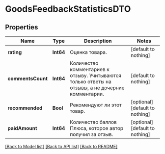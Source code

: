 # GoodsFeedbackStatisticsDTO


## Properties
Name | Type | Description | Notes
------------ | ------------- | ------------- | -------------
**rating** | **Int64** | Оценка товара. | [default to nothing]
**commentsCount** | **Int64** | Количество комментариев к отзыву.  Учитываются только ответы на отзывы, а не дочерние комментарии.  | [default to nothing]
**recommended** | **Bool** | Рекомендуют ли этот товар. | [optional] [default to nothing]
**paidAmount** | **Int64** | Количество баллов Плюса, которое автор получил за отзыв. | [optional] [default to nothing]


[[Back to Model list]](../README.md#models) [[Back to API list]](../README.md#api-endpoints) [[Back to README]](../README.md)


